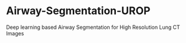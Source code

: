 # Airway-Segmentation-UROP
Deep learning based Airway Segmentation for High Resolution Lung CT Images
